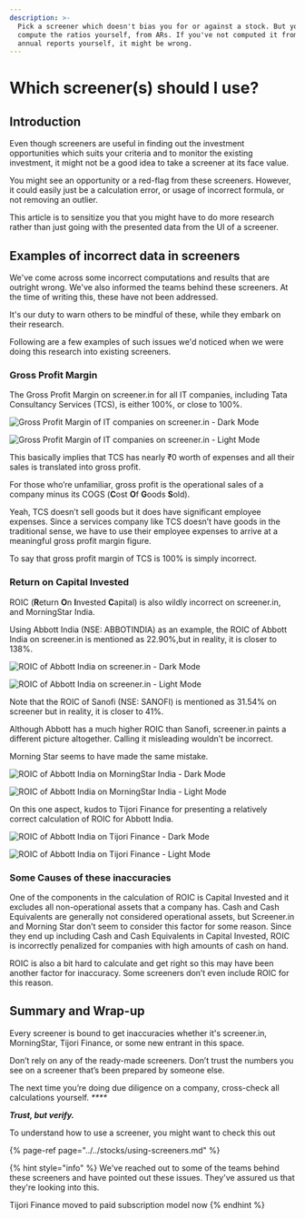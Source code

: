 ```yaml
---
description: >-
  Pick a screener which doesn't bias you for or against a stock. But you should
  compute the ratios yourself, from ARs. If you've not computed it from the
  annual reports yourself, it might be wrong.
---
```


# Which screener\(s\) should I use?

## Introduction

Even though screeners are useful in finding out the investment opportunities which suits your criteria and to monitor the existing investment, it might not be a good idea to take a screener at its face value.

You might see an opportunity or a red-flag from these screeners. However, it could easily just be a calculation error, or usage of incorrect formula, or not removing an outlier.

This article is to sensitize you that you might have to do more research rather than just going with the presented data from the UI of a screener.

## Examples of incorrect data in screeners

We've come across some incorrect computations and results that are outright wrong. We've also informed the teams behind these screeners. At the time of writing this, these have not been addressed.  
  
It's our duty to warn others to be mindful of these, while they embark on their research.

Following are a few examples of such issues we'd noticed when we were doing this research into existing screeners.

### Gross Profit Margin

The Gross Profit Margin on screener.in for all IT companies, including Tata Consultancy Services \(TCS\), is either 100%, or close to 100%.

![Gross Profit Margin of IT companies on screener.in - Dark Mode](../../.gitbook/assets/screener-gpm-dark.png)

![Gross Profit Margin of IT companies on screener.in - Light Mode](../../.gitbook/assets/screener-gpm-light.png)

This basically implies that TCS has nearly ₹0 worth of expenses and all their sales is translated into gross profit.

For those who’re unfamiliar, gross profit is the operational sales of a company minus its COGS \(**C**ost **O**f **G**oods **S**old\).

Yeah, TCS doesn’t sell goods but it does have significant employee expenses. Since a services company like TCS doesn’t have goods in the traditional sense, we have to use their employee expenses to arrive at a meaningful gross profit margin figure.  
  
To say that gross profit margin of TCS is 100% is simply incorrect.

### Return on Capital Invested

ROIC \(**R**eturn **O**n **I**nvested **C**apital\) is also wildly incorrect on screener.in, and MorningStar India.  
  
Using Abbott India \(NSE: ABBOTINDIA\) as an example, the ROIC of Abbott India on screener.in is mentioned as 22.90%,but in reality, it is closer to 138%.

![ROIC of Abbott India on screener.in - Dark Mode](../../.gitbook/assets/screener-roic-dark.png)

![ROIC of Abbott India on screener.in - Light Mode](../../.gitbook/assets/screener-roic-light.png)

Note that the ROIC of Sanofi \(NSE: SANOFI\) is mentioned as 31.54% on screener but in reality, it is closer to 41%.

Although Abbott has a much higher ROIC than Sanofi, screener.in paints a different picture altogether. Calling it misleading wouldn’t be incorrect.

Morning Star seems to have made the same mistake.

![ROIC of Abbott India on MorningStar India - Dark Mode](../../.gitbook/assets/morningstar-roic-dark.png)

![ROIC of Abbott India on MorningStar India - Light Mode](../../.gitbook/assets/morningstar-roic-light.png)

On this one aspect, kudos to Tijori Finance for presenting a relatively correct calculation of ROIC for Abbott India.

![ROIC of Abbott India on Tijori Finance - Dark Mode](../../.gitbook/assets/tijori-roic-dark.png)

![ROIC of Abbott India on Tijori Finance - Light Mode](../../.gitbook/assets/tijori-roic-light.png)

### Some Causes of these inaccuracies

One of the components in the calculation of ROIC is Capital Invested and it excludes all non-operational assets that a company has. Cash and Cash Equivalents are generally not considered operational assets, but Screener.in and Morning Star don’t seem to consider this factor for some reason. Since they end up including Cash and Cash Equivalents in Capital Invested, ROIC is incorrectly penalized for companies with high amounts of cash on hand.

ROIC is also a bit hard to calculate and get right so this may have been another factor for inaccuracy. Some screeners don’t even include ROIC for this reason.

## Summary and Wrap-up

Every screener is bound to get inaccuracies whether it's screener.in, MorningStar, Tijori Finance, or some new entrant in this space.

Don’t rely on any of the ready-made screeners. Don’t trust the numbers you see on a screener that’s been prepared by someone else.

The next time you’re doing due diligence on a company, cross-check all calculations yourself. _****_

_**Trust, but verify.**_

To understand how to use a screener, you might want to check this out

{% page-ref page="../../stocks/using-screeners.md" %}

{% hint style="info" %}
We've reached out to some of the teams behind these screeners and have pointed out these issues. They've assured us that they're looking into this.

Tijori Finance moved to paid subscription model now
{% endhint %}

